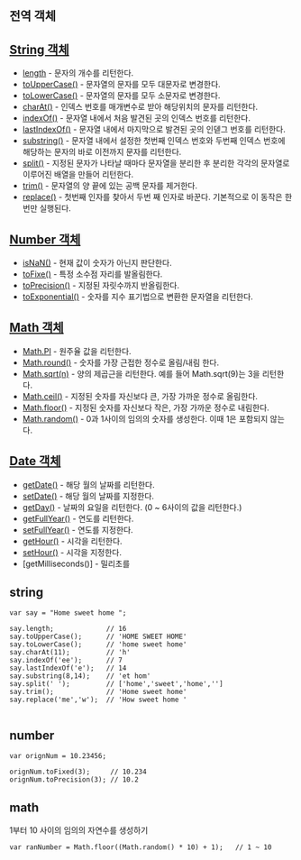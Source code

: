 ## 전역 객체



 ## [String 객체](#string)

- [length](#length) - 문자의 개수를 리턴한다.
- [toUpperCase()](#toUpperCase) - 문자열의 문자를 모두 대문자로 변경한다.
- [toLowerCase()](#toLowerCAse) - 문자열의 문자를 모두 소문자로 변경한다.
- [charAt()](#charAt) - 인덱스 번호를 매개변수로 받아 해당위치의 문자를 리턴한다.
- [indexOf()](#indexOf) - 문자열 내에서 처음 발견된 곳의 인덱스 번호를 리턴한다.
- [lastIndexOf()](#lastIndexOf) - 문자열 내에서 마지막으로 발견된 곳의 인덷그 번호를 리턴한다. 
- [substring()](#substring) - 문자열 내에서 설정한 첫번째 인덱스 번호와 두번째 인덱스 번호에 해당하는 문자의 바로 이전까지 문자를 리턴한다.
- [split()](#split) - 지정된 문자가 나타날 때마다 문자열을 분리한 후 분리한 각각의 문자열로 이루어진 배열을 만들어 리턴한다.
- [trim()](#trim) - 문자열의 양 끝에 있는 공백 문자를 제거한다.
- [replace()](#replace) - 첫번째 인자를 찾아서 두번 째 인자로 바꾼다. 기본적으로 이 동작은 한번만 실행된다.

## [Number 객체](#number)

- [isNaN()]() - 현재 값이 숫자가 아닌지 판단한다.
- [toFixe()]() - 특정 소수점 자리를 발올림한다.
- [toPrecision()]() - 지정된 자릿수까지 반올림한다.
- [toExponential()]() - 숫자를 지수 표기법으로 변환한 문자열을 리턴한다.

## [Math 객체](#math)

- [Math.PI]() - 원주율 값을 리턴한다.
- [Math.round()]() - 숫자를 가장 근접한 정수로 올림/내림 한다.
- [Math.sqrt(n)]() - 양의 제곱근을 리턴한다. 예를 들어 Math.sqrt(9)는 3을 리턴한다.
- [Math.ceil()]() - 지정된 숫자를 자신보다 큰, 가장 가까운 정수로 올림한다.
- [Math.floor()]() - 지정된 숫자를 자신보다 작은, 가장 가까운 정수로 내림한다.
- [Math.random()]() - 0과 1사이의 임의의 숫자를 생성한다. 이때 1은 포함되지 않는다.

## [Date 객체](#date)

- [getDate()]() - 해당 월의 날짜를 리턴한다.
- [setDate()]() - 해당 월의 날짜를 지정한다.
- [getDay()]() - 날짜의 요일을 리턴한다. (0 ~ 6사이의 값을 리턴한다.)
- [getFullYear()]() - 연도를 리턴한다. 
- [setFullYear()]() - 연도를 지정한다. 
- [getHour()]() - 시각을 리턴한다.
- [setHour()]() - 시각을 지정한다.
- [getMilliseconds()] - 밀리초를 




## string

```
var say = "Home sweet home "; 

say.length;             // 16
say.toUpperCase();      // 'HOME SWEET HOME'
say.toLowerCase();      // 'home sweet home'
say.charAt(11);         // 'h'
say.indexOf('ee');      // 7
say.lastIndexOf('e');   // 14
say.substring(8,14);    // 'et hom'
say.split(' ');         // ['home','sweet','home','']
say.trim();             // 'Home sweet home'
say.replace('me','w');  // 'How sweet home '
	
```

## number
```
var orignNum = 10.23456;

orignNum.toFixed(3);     // 10.234
orignNum.toPrecision(3); // 10.2
```

## math
 1부터 10 사이의 임의의 자연수를 생성하기
```
var ranNumber = Math.floor((Math.random() * 10) + 1);	// 1 ~ 10
```